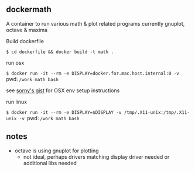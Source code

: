 ## dockermath

A container to run various math & plot related programs
currently gnuplot, octave & maxima

Build dockerfile

`$ cd dockerfile && docker build -t math .`

run osx

`$ docker run -it --rm -e DISPLAY=docker.for.mac.host.internal:0 -v `pwd`:/work math bash`

see [sorny's gist](https://gist.github.com/sorny/969fe55d85c9b0035b0109a31cbcb088) for OSX env setup instructions

run linux

`$ docker run -it --rm -e DISPLAY=$DISPLAY -v /tmp/.X11-unix:/tmp/.X11-unix -v `pwd`:/work math bash`

## notes
 - octave is using gnuplot for plotting
    - not ideal, perhaps drivers matching display driver needed or additional libs needed
   
